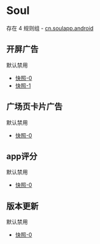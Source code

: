 # Soul

存在 4 规则组 - [cn.soulapp.android](/src/apps/cn.soulapp.android.ts)

## 开屏广告

默认禁用

- [快照-0](https://i.gkd.li/i/12833280)
- [快照-1](https://i.gkd.li/i/12850094)

## 广场页卡片广告

默认禁用

- [快照-0](https://i.gkd.li/i/12838000)

## app评分

默认禁用

- [快照-0](https://i.gkd.li/i/13425057)

## 版本更新

默认禁用

- [快照-0](https://i.gkd.li/i/13693361)
